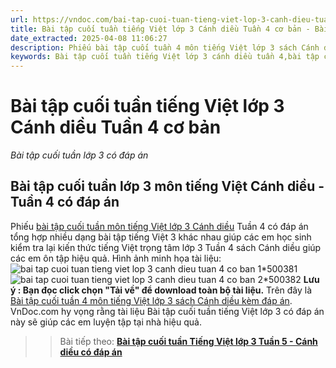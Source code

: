 ```yaml
---
url: https://vndoc.com/bai-tap-cuoi-tuan-tieng-viet-lop-3-canh-dieu-tuan-4-co-ban-305318
title: Bài tập cuối tuần tiếng Việt lớp 3 Cánh diều Tuần 4 cơ bản - Bài tập cuối tuần lớp 3 có đáp án - VnDoc.com
date_extracted: 2025-04-08 11:06:27
description: Phiếu bài tập cuối tuần 4 môn tiếng Việt lớp 3 sách Cánh diều có đáp án giúp các em ôn tập những kiến thức tiếng Việt trọng tâm lớp 3 tuần 4.
keywords: Bài tập cuối tuần tiếng Việt lớp 3 cánh diều tuần 4,bài tập cuối tuần tiếng việt 3 tuần 4,bài tập cuối tuần môn tiếng việt lớp 3 cánh diều tuần 4,bài tập cuối tuần tiếng việt lớp 3 sách cánh diều tuần 4,bài tập cuối tuần 4 môn tiếng việt lớp 3 cánh diều,bài tập cuối tuần 4 tiếng việt 3 cánh diều,bài tập tiếng việt lớp 3 tuần 4,phiếu bài tập tiếng việt lớp 3 tuần 4,đề tiếng việt lớp 3 tuần 4
---
```


# Bài tập cuối tuần tiếng Việt lớp 3 Cánh diều Tuần 4 cơ bản
 _Bài tập cuối tuần lớp 3 có đáp án_
## Bài tập cuối tuần lớp 3 môn tiếng Việt Cánh diều - Tuần 4 có đáp án
Phiếu [bài tập cuối tuần môn tiếng Việt lớp 3 Cánh diều](<https://vndoc.com/bai-tap-cuoi-tuan-lop-3-mon-tieng-viet-canh-dieu>) Tuần 4 có đáp án tổng hợp nhiều dạng bài tập tiếng Việt 3 khác nhau giúp các em học sinh kiểm tra lại kiến thức tiếng Việt trọng tâm lớp 3 Tuần 4 sách Cánh diều giúp các em ôn tập hiệu quả.
Hình ảnh minh họa tài liệu:
![bai tap cuoi tuan tieng viet lop 3 canh dieu tuan 4 co ban 1*500381](https://i.vdoc.vn/data/image/2023/09/21/bai-tap-cuoi-tuan-tieng-viet-lop-3-canh-dieu-tuan-4-co-ban-1.png)![bai tap cuoi tuan tieng viet lop 3 canh dieu tuan 4 co ban 2*500382](https://i.vdoc.vn/data/image/2023/09/21/bai-tap-cuoi-tuan-tieng-viet-lop-3-canh-dieu-tuan-4-co-ban-2.png)
**Lưu ý : Bạn đọc click chọn "Tải về" để download toàn bộ tài liệu.**
Trên đây là [Bài tập cuối tuần 4 môn tiếng Việt lớp 3 sách Cánh diều kèm đáp án](<https://vndoc.com/bai-tap-cuoi-tuan-tieng-viet-lop-3-canh-dieu-tuan-4-co-ban-305318>). VnDoc.com hy vọng rằng tài liệu Bài tập cuối tuần tiếng Việt lớp 3 có đáp án này sẽ giúp các em luyện tập tại nhà hiệu quả.
>> Bài tiếp theo: **[Bài tập cuối tuần Tiếng Việt lớp 3 Tuần 5 - Cánh diều có đáp án](<https://vndoc.com/bai-tap-cuoi-tuan-tieng-viet-lop-3-canh-dieu-tuan-5-co-ban-305504>)**
